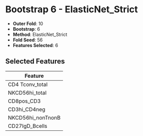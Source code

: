 # Bootstrap 6 - ElasticNet_Strict

- **Outer Fold**: 10
- **Bootstrap**: 6
- **Method**: ElasticNet_Strict
- **Fold Seed**: 56
- **Features Selected**: 6

## Selected Features

| Feature |
|---------|
| CD4 Tconv_total |
| NKCD56hi_total |
| CD8pos_CD3 |
| CD3hi_CD4neg |
| NKCD56hi_nonTnonB |
| CD27IgD_Bcells |
